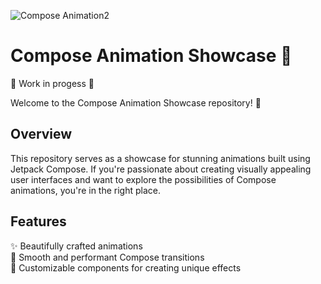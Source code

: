 ![Compose Animation2](https://github.com/abualgait/ComposeAnimation/assets/38107393/1a9930f3-648d-4ed2-b54d-265cd8deca85)

# Compose Animation Showcase 🚀

👷 Work in progess 🚧

Welcome to the Compose Animation Showcase repository! 🎉

## Overview

This repository serves as a showcase for stunning animations built using Jetpack Compose. If you're passionate about creating visually appealing user interfaces and want to explore the possibilities of Compose animations, you're in the right place.

## Features

✨ Beautifully crafted animations  
🚀 Smooth and performant Compose transitions  
🎨 Customizable components for creating unique effects  

 
